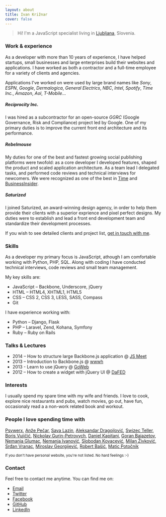 ```yaml
---
layout: about
title: Ivan Križnar
cover: false
---
```


> Hi! I'm a JavaScript specialist living in [Ljubljana](http://en.wikipedia.org/wiki/Ljubljana), Slovenia.


### Work & experience

As a developer with more than 10 years of experience, I have helped startups, small businesses and large enterprises build their websites and applications. I have worked as both a contractor and a full-time employee for a variety of clients and agencies.

Applications I've worked on were used by large brand names like
*Sony*,
*ESPN*,
*Google*,
*Dermalogica*,
*General Electrics*,
*NBC*,
*Intel*,
*Spotify*,
*Time Inc.*,
*Amazon*,
*Aol*,
*T-Mobile*…


##### Reciprocity Inc.
I was hired as a subcontractor for an open-source _GGRC_ (Google Governance, Risk and Compliance) project led by Google. One of my primary duties is to improve the current front end architecture and its performance.


##### Rebelmouse
My duties for one of the best and fastest growing social publishing platforms were twofold: as a core developer I developed features, shaped the product and scaled application architecture. As a team lead I delegated tasks, and performed code reviews and technical interviews for newcomers.
We were recognized as one of the best in [Time](http://techland.time.com/2013/05/06/50-best-websites-2013/slide/rebelmouse/) and [BusinessInsider](http://www.businessinsider.com/17-startups-to-quit-your-career-for-2013-10).


##### Saturized
I joined Saturized, an award-winning design agency, in order to help them provide their clients  with a superior exprience and pixel perfect designs. My duties were to establish and lead a front end development team and standardize their development processes.

If you wish to see detailed clients and project list, [get in touch with me](mailto:ivan+website@simplified.me).


### Skills

As a developer my primary focus is JavaScript, athough I am comfortable working with Python, PHP, SQL. Along with coding I have conducted technical interviews, code reviews and small team management.

My key skills are:

- JavaScript – Backbone, Underscore, jQuery
- HTML – HTML4, XHTML1, HTML5
- CSS – CSS 2, CSS 3, LESS, SASS, Compass
- Git

I have experience working with:

- Python – Django, Flask
- PHP – Laravel, Zend, Kohana, Symfony
- Ruby – Ruby on Rails

### Talks & Lectures

- 2014 – How to structure large Backbone.js application @ [JS Meet](http://www.meetup.com/Ljubljana-JavaScript-User-Group/)
- 2013 – Introduction to Backbone.js @ [wwwh](http://urice.si/talks/)
- 2013 - Learn to use jQuery @ [GoWeb](http://www.e-center.si/goweb.html)
- 2012 – How to create a widget with jQuery UI @ [DaFED](http://dafed.org)


### Interests

I usually spend my spare time with my wife and friends. I love to cook, explore nice restaurants and pubs, watch movies, go out, have fun, occasionaly read a a non-work related book and workout.



### People I love spending time with

[Psywerx](http://psywerx.org),
[Anže Pečar](http://smotko.si),
[Sava Lazin](http://savalazin.com),
[Aleksandar Dragojlović](http://www.alexdrag.com),
[Swizec Teller](http://swizec.com/blog),
[Boris Vujičić](http://turshija.com),
[Nickolay Gurin-Petrovych](http://www.gurin-petrovych.com),
[Daniel Kapitanj](http://www.kapitanj.com),
[Goran Bajazetov](http://www.bajazetov.com),
[Nemanja Glumac](http://www.nemanjaglumac.com),
[Nemanja Ivanović](http://nemanjaivanovic.com),
[Slobodan Kovacević](http://www.slobodankovacevic.com),
[Milan Živković](http://www.designer.rs),
[Srđan Vranac](http://blog.code4hire.com),
[Miroslav Georgijević](http://www.georgijevic.com),
[Robert Bašić](http://robertbasic.com),
[Matic Potočnik](http://hairyfotr.psywerx.org)

<small>If you don't have personal website, you're not listed. No hard feelings :-)</small>


### Contact

Feel free to contact me anytime. You can find me on:

- [Email](mailto:ivan+website@simplified.me)
- [Twitter](http://twitter.com/eewan)
- [Facebook](https://www.facebook.com/profile.php?id=1083954301)
- [GitHub](https://github.com/hypernurb)
- [LinkedIn](http://www.linkedin.com/in/ivankriznar)
